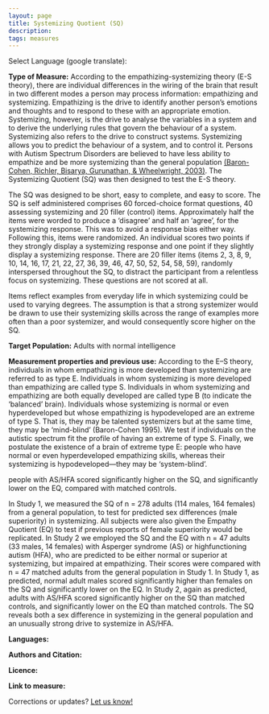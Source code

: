 ```yaml
---
layout: page
title: Systemizing Quotient (SQ)
description:
tags: measures
---
```


Select Language (google translate):  

<div id="google_translate_element"></div><script type="text/javascript">
function googleTranslateElementInit() {
  new google.translate.TranslateElement({pageLanguage: 'en', layout: google.translate.TranslateElement.InlineLayout.SIMPLE, gaTrack: true, gaId: 'UA-64320648-1'}, 'google_translate_element');
}
</script><script type="text/javascript" src="//translate.google.com/translate_a/element.js?cb=googleTranslateElementInit"></script>  

**Type of Measure:**  According to the empathizing-systemizing theory (E-S theory), there are individual differences in the wiring of the brain that result in two different modes a person may process information: empathizing and systemizing. Empathizing is the drive to identify another person’s emotions and thoughts and to respond to these with an appropriate emotion. Systemizing, however, is the drive to analyse the variables in a system and to derive the underlying rules that govern the behaviour of a system. Systemizing also refers to the drive to construct systems. Systemizing allows you to predict the behaviour of a system, and to control it. Persons with Autism Spectrum Disorders are believed to have less ability to empathize and be more systemizing than the general population [(Baron-Cohen, Richler, Bisarya, Gurunathan, & Wheelwright, 2003)](http://rstb.royalsocietypublishing.org/content/royptb/358/1430/361.full.pdf). The Systemizing Quotient (SQ) was then designed to test the E-S theory. 

The SQ was designed to be short, easy to complete, and easy to score. The SQ is self administered comprises 60 forced-choice format questions, 40 assessing systemizing and 20 filler (control) items. Approximately half the items were worded to produce a ‘disagree’ and half an ‘agree’, for the systemizing response. This was to avoid a response bias either way. Following this, items were randomized. An individual scores two points if they strongly display a systemizing response and one point if they slightly display a systemizing response. There are 20 filler items (items 2, 3, 8, 9, 10, 14, 16, 17, 21, 22, 27, 36, 39, 46, 47, 50, 52, 54, 58, 59), randomly interspersed throughout the SQ, to distract the participant from a relentless focus on systemizing. These questions are not scored at all. 

Items reflect examples from everyday life in which systemizing could be used to varying degrees. The assumption is that a strong systemizer would be drawn to use their systemizing skills across the range of examples more often than a poor systemizer, and would consequently score higher on the SQ. 

**Target Population:** Adults with normal intelligence

**Measurement properties and previous use:** According to the E–S theory, individuals in whom empathizing is more developed than systemizing are referred to as type E. Individuals in whom systemizing is more developed than empathizing are called type S. Individuals in whom systemizing and empathizing are both equally developed are called type B (to indicate the ‘balanced’ brain). Individuals whose systemizing is normal or even hyperdeveloped but whose empathizing is hypodeveloped are an extreme of type S. That is, they may be talented systemizers but at the same time, they may be ‘mind-blind’ (Baron-Cohen 1995). We test if individuals on the autistic spectrum fit the profile of having an extreme of type S. Finally, we postulate the existence of a brain of extreme type E: people who have normal or even hyperdeveloped empathizing skills, whereas their systemizing is hypodeveloped—they may be ‘system-blind’.

people with AS/HFA
scored significantly higher on the SQ, and significantly
lower on the EQ, compared with matched controls.

In Study
1, we measured the SQ of n = 278 adults (114 males, 164 females) from a general population, to test for
predicted sex differences (male superiority) in systemizing. All subjects were also given the Empathy
Quotient (EQ) to test if previous reports of female superiority would be replicated. In Study 2 we employed
the SQ and the EQ with n = 47 adults (33 males, 14 females) with Asperger syndrome (AS) or highfunctioning
autism (HFA), who are predicted to be either normal or superior at systemizing, but impaired
at empathizing. Their scores were compared with n = 47 matched adults from the general population in
Study 1. In Study 1, as predicted, normal adult males scored significantly higher than females on the SQ
and significantly lower on the EQ. In Study 2, again as predicted, adults with AS/HFA scored significantly
higher on the SQ than matched controls, and significantly lower on the EQ than matched controls. The
SQ reveals both a sex difference in systemizing in the general population and an unusually strong drive
to systemize in AS/HFA.


**Languages:**

**Authors and Citation:**

**Licence:** 

**Link to measure:**

Corrections or updates? [Let us know!](http://disabilitymeasures.org/contact)
